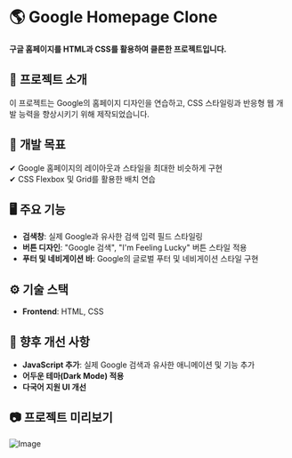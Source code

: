 # 🌎 Google Homepage Clone  

**구글 홈페이지를 HTML과 CSS를 활용하여 클론한 프로젝트입니다.**  

## 🚀 프로젝트 소개  

이 프로젝트는 Google의 홈페이지 디자인을 연습하고, CSS 스타일링과 반응형 웹 개발 능력을 향상시키기 위해 제작되었습니다.  

## 🎯 개발 목표  

✔ Google 홈페이지의 레이아웃과 스타일을 최대한 비슷하게 구현  
✔ CSS Flexbox 및 Grid를 활용한 배치 연습  

## 🖥️ 주요 기능  

- **검색창**: 실제 Google과 유사한 검색 입력 필드 스타일링  
- **버튼 디자인**: "Google 검색", "I'm Feeling Lucky" 버튼 스타일 적용  
- **푸터 및 네비게이션 바**: Google의 글로벌 푸터 및 네비게이션 스타일 구현  

## ⚙️ 기술 스택  

- **Frontend**: HTML, CSS  

## 📌 향후 개선 사항  

- **JavaScript 추가**: 실제 Google 검색과 유사한 애니메이션 및 기능 추가  
- **어두운 테마(Dark Mode) 적용**  
- **다국어 지원 UI 개선**  

## 📷 프로젝트 미리보기  

![Image](https://github.com/user-attachments/assets/3c7b4746-d391-4a9e-97da-44374418c28f)




